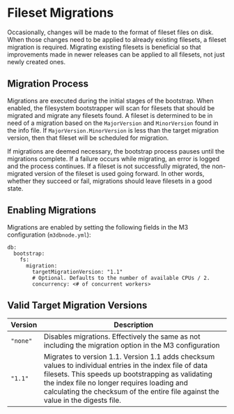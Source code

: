 # Fileset Migrations

Occasionally, changes will be made to the format of fileset files on disk. When those changes need to be applied to already existing filesets, a fileset migration is required. Migrating existing filesets is beneficial so that improvements made in newer releases can be applied to all filesets, not just newly created ones.

## Migration Process
Migrations are executed during the initial stages of the bootstrap. When enabled, the filesystem bootstrapper will scan for filesets that should be migrated and migrate any filesets found. A fileset is determined to be in need of a migration based on the `MajorVersion` and `MinorVersion` found in the info file. If `MajorVersion.MinorVersion` is less than the target migration version, then that fileset will be scheduled for migration.

If migrations are deemed necessary, the bootstrap process pauses until the migrations complete. If a failure occurs while migrating, an error is logged and the process continues. If a fileset is not successfully migrated, the non-migrated version of the fileset is used going forward. In other words, whether they succeed or fail, migrations should leave filesets in a good state.

## Enabling Migrations
Migrations are enabled by setting the following fields in the M3 configuration (`m3dbnode.yml`):

```
db:
  bootstrap:
    fs:
      migration:
        targetMigrationVersion: "1.1"
        # Optional. Defaults to the number of available CPUs / 2.
        concurrency: <# of concurrent workers>
```

## Valid Target Migration Versions

<table>
<thead>
<tr>
<th>Version</th>
<th>Description</th>
</tr>
</thead>

<tbody>
<tr>
<td><code>&quot;none&quot;</code></td>
<td>Disables migrations. Effectively the same as not including the migration option in the M3 configuration</td>
</tr>
<tr>
<td><code>&quot;1.1&quot;</code></td>
<td>Migrates to version 1.1. Version 1.1 adds checksum values to individual entries in the index file of data filesets. This speeds up bootstrapping as validating the index file no longer requires loading and calculating the checksum of the entire file against the value in the digests file.</td>
</tr>
</tbody>
</table>